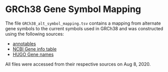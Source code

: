GRCh38 Gene Symbol Mapping
==========================

The file `GRCh38_alt_symbol_mapping.tsv` contains a mapping from alternate gene symbols
to the current symbols used in GRCh38 and was constructed using the following sources:

- [annotables](https://github.com/stephenturner/annotables)
- [NCBI Gene info table](ftp://ftp.ncbi.nlm.nih.gov/gene/DATA/GENE_INFO/Mammalia/)
- [HUGO Gene names](https://www.genenames.org/download/custom/)

All files were accessed from their respective sources on Aug 8, 2020.
